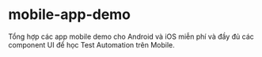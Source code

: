 # mobile-app-demo
Tổng hợp các app mobile demo cho Android và iOS miễn phí và đầy đủ các component UI để học Test Automation trên Mobile.
